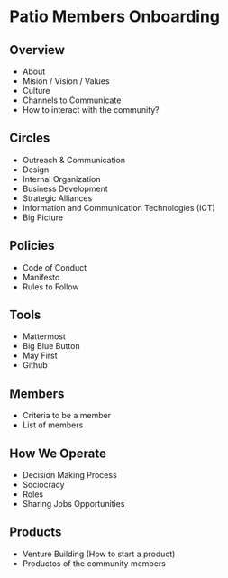 # Patio Members Onboarding

## Overview
- About
- Mision / Vision / Values
- Culture
- Channels to Communicate
- How to interact with the community?

## Circles 
- Outreach & Communication
- Design
- Internal Organization
- Business Development
- Strategic Alliances
- Information and Communication Technologies (ICT)
- Big Picture

## Policies
- Code of Conduct
- Manifesto
- Rules to Follow

## Tools
- Mattermost
- Big Blue Button
- May First
- Github

## Members
- Criteria to be a member
- List of members

## How We Operate
- Decision Making Process
- Sociocracy
- Roles
- Sharing Jobs Opportunities

## Products
- Venture Building (How to start a product)
- Productos of the community members

